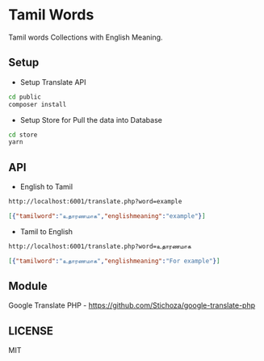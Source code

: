 # Tamil Words

Tamil words Collections with English Meaning.

## Setup

- Setup Translate API

```sh
cd public
composer install
```

- Setup Store for Pull the data into Database

```sh
cd store
yarn
```

## API

- English to Tamil

```html
http://localhost:6001/translate.php?word=example
```

```json
[{"tamilword":"உதாரணமாக","englishmeaning":"example"}]
```

- Tamil to English

```html
http://localhost:6001/translate.php?word=உதாரணமாக
```

```json
[{"tamilword":"உதாரணமாக","englishmeaning":"For example"}]
```

## Module

Google Translate PHP - <https://github.com/Stichoza/google-translate-php>

## LICENSE

MIT
